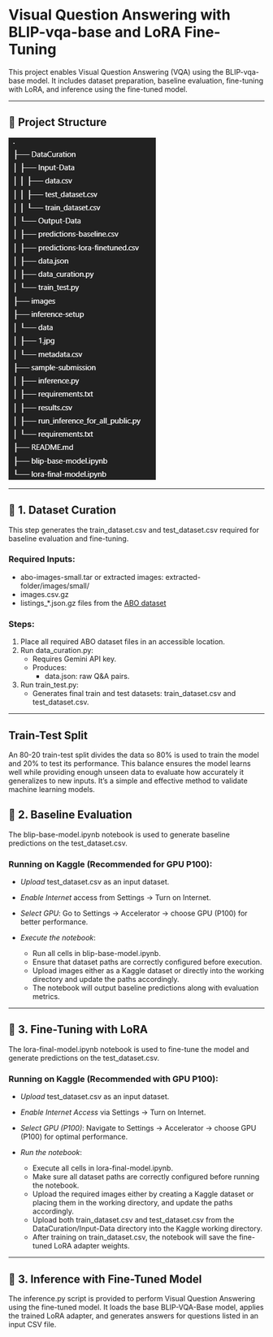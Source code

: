 # Visual Question Answering with BLIP-vqa-base and LoRA Fine-Tuning

This project enables Visual Question Answering (VQA) using the BLIP-vqa-base model. It includes dataset preparation, baseline evaluation, fine-tuning with LoRA, and inference using the fine-tuned model.

---

## 📁 Project Structure
![alt text](./images/4.png)

---

## 🔧 1. Dataset Curation

This step generates the train_dataset.csv and test_dataset.csv required for baseline evaluation and fine-tuning.


### Required Inputs:
- abo-images-small.tar or extracted images: extracted-folder/images/small/
- images.csv.gz
- listings_*.json.gz files from the [ABO dataset](https://github.com/google-research/google-research/tree/master/attribute-based-object-representations)

### Steps:
1. Place all required ABO dataset files in an accessible location.
2. Run data_curation.py:
   - Requires Gemini API key.
   - Produces:
     - data.json: raw Q&A pairs.
3. Run train_test.py:
   - Generates final train and test datasets: train_dataset.csv and test_dataset.csv.

---

## Train-Test Split
An 80-20 train-test split divides the data so 80% is used to train the model and 20% to test its performance. This balance ensures the model learns well while providing enough unseen data to evaluate how accurately it generalizes to new inputs. It’s a simple and effective method to validate machine learning models.

<!-- ## Baseline Model Evaluation

The Salesforce/blip-vqa-base model is a vision-language model optimized for Visual Question Answering (VQA) tasks. It uses the BLIP (Bootstrapped Language-Image Pretraining) framework, which integrates visual and textual information to understand and answer questions about images. The BlipProcessor handles the preprocessing of both the image and the question, converting them into the appropriate format required by the model.

The BlipForQuestionAnswering class performs the core inference, generating accurate answers based on the input image and question. By loading the model onto the appropriate device (e.g., GPU), users can achieve efficient and fast performance. This makes the model well-suited for a range of applications such as automated image analysis, interactive AI systems, and accessibility tools. Ultimately, this model enables deeper visual comprehension through natural language interaction.

The Salesforce/blip-vqa-base model offers an excellent balance of performance and efficiency compared to several other popular VQA models. For instance, *VilBERT* was one of the earlier vision-language models based on a dual-stream transformer architecture. While it helped pioneer multimodal learning, VilBERT is relatively large, resource-intensive, and slower in inference compared to more recent models like BLIP.

Compared to *BLIP-2, which is a more advanced successor designed for zero-shot capabilities and uses a frozen language model (e.g., T5 or OPT), the **BLIP-vqa-base* model is smaller and better suited for lightweight deployment where high throughput and low latency are important. Although BLIP-2 offers stronger zero-shot generalization, it comes at the cost of increased model size and complexity.

Even in comparison to the original *BLIP*, the blip-vqa-base model is optimized specifically for VQA tasks, making it more focused and efficient for such use cases. Overall, it provides a practical middle ground—offering better performance than older models like VilBERT and smaller size than models like BLIP-2, while maintaining accuracy and speed ideal for real-world VQA systems. -->

<!-- ## Metrics
### Bert Score

### Precision

![Precision](images/1.png)

### Recall

![Recall](images/2.png)

### F1

![F1](images/3.png) -->

## 🔧 2. Baseline Evaluation

The blip-base-model.ipynb notebook is used to generate baseline predictions on the test_dataset.csv.

### Running on Kaggle (Recommended for GPU P100):

* *Upload* test_dataset.csv as an input dataset.
* *Enable Internet* access from Settings → Turn on Internet.
* *Select GPU*: Go to Settings → Accelerator → choose GPU (P100) for better performance.
* *Execute the notebook*:

  * Run all cells in blip-base-model.ipynb.
  * Ensure that dataset paths are correctly configured before execution.
  * Upload images either as a Kaggle dataset or directly into the working directory and update the paths accordingly.
  * The notebook will output baseline predictions along with evaluation metrics.

---

## 🔧 3. Fine-Tuning with LoRA

The lora-final-model.ipynb notebook is used to fine-tune the model and generate predictions on the test_dataset.csv.

### Running on Kaggle (Recommended with GPU P100):

* *Upload* test_dataset.csv as an input dataset.
* *Enable Internet Access* via Settings → Turn on Internet.
* *Select GPU (P100)*: Navigate to Settings → Accelerator → choose GPU (P100) for optimal performance.
* *Run the notebook*:

  * Execute all cells in lora-final-model.ipynb.
  * Make sure all dataset paths are correctly configured before running the notebook.
  * Upload the required images either by creating a Kaggle dataset or placing them in the working directory, and update the paths accordingly.
  * Upload both train_dataset.csv and test_dataset.csv from the DataCuration/Input-Data directory into the Kaggle working directory.
  * After training on train_dataset.csv, the notebook will save the fine-tuned LoRA adapter weights.

---

## 🔧 3. Inference with Fine-Tuned Model
The inference.py script is provided to perform Visual Question Answering using the fine-tuned model. It loads the base BLIP-VQA-Base model, applies the trained LoRA adapter, and generates answers for questions listed in an input CSV file.

